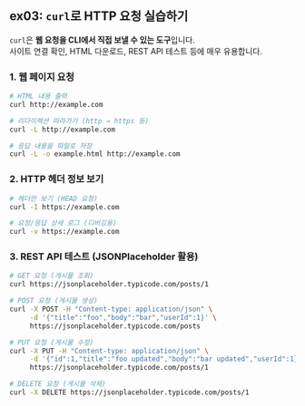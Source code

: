 ## ex03: `curl`로 HTTP 요청 실습하기

`curl`은 **웹 요청을 CLI에서 직접 보낼 수 있는 도구**입니다.  
사이트 연결 확인, HTML 다운로드, REST API 테스트 등에 매우 유용합니다.

### 1. 웹 페이지 요청

```bash
# HTML 내용 출력
curl http://example.com

# 리다이렉션 따라가기 (http → https 등)
curl -L http://example.com

# 응답 내용을 파일로 저장
curl -L -o example.html http://example.com
```

### 2. HTTP 헤더 정보 보기

```bash
# 헤더만 보기 (HEAD 요청)
curl -I https://example.com

# 요청/응답 상세 로그 (디버깅용)
curl -v https://example.com
```

### 3. REST API 테스트 (JSONPlaceholder 활용)

```bash
# GET 요청 (게시물 조회)
curl https://jsonplaceholder.typicode.com/posts/1

# POST 요청 (게시물 생성)
curl -X POST -H "Content-type: application/json" \
     -d '{"title":"foo","body":"bar","userId":1}' \
     https://jsonplaceholder.typicode.com/posts

# PUT 요청 (게시물 수정)
curl -X PUT -H "Content-type: application/json" \
     -d '{"id":1,"title":"foo updated","body":"bar updated","userId":1}' \
     https://jsonplaceholder.typicode.com/posts/1

# DELETE 요청 (게시물 삭제)
curl -X DELETE https://jsonplaceholder.typicode.com/posts/1
```
